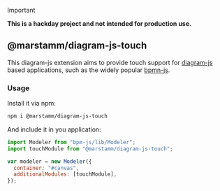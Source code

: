 > [!IMPORTANT]  
> **This is a hackday project and not intended for production use.**

## @marstamm/diagram-js-touch

This diagram-js extension aims to provide touch support for [diagram-js](https://github.com/bpmn-io/diagram-js) based applications, such as the widely popular [bpmn-js](https://github.com/bpmn-io/bpmn-js).

### Usage

Install it via npm:

```bash
npm i @marstamm/diagram-js-touch
```

And include it in you application:

```javascript
import Modeler from "bpm-js/lib/Modeler";
import touchModule from "@marstamm/diagram-js-touch";

var modeler = new Modeler({
  container: "#canvas",
  additionalModules: [touchModule],
});
```
